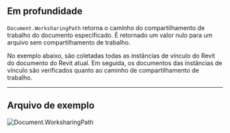## Em profundidade
`Document.WorksharingPath` retorna o caminho do compartilhamento de trabalho do documento especificado. É retornado um valor nulo para um arquivo sem compartilhamento de trabalho.

No exemplo abaixo, são coletadas todas as instâncias de vínculo do Revit do documento do Revit atual. Em seguida, os documentos das instâncias de vínculo são verificados quanto ao caminho de compartilhamento de trabalho.
___
## Arquivo de exemplo

![Document.WorksharingPath](./Revit.Application.Document.WorksharingPath_img.jpg)
